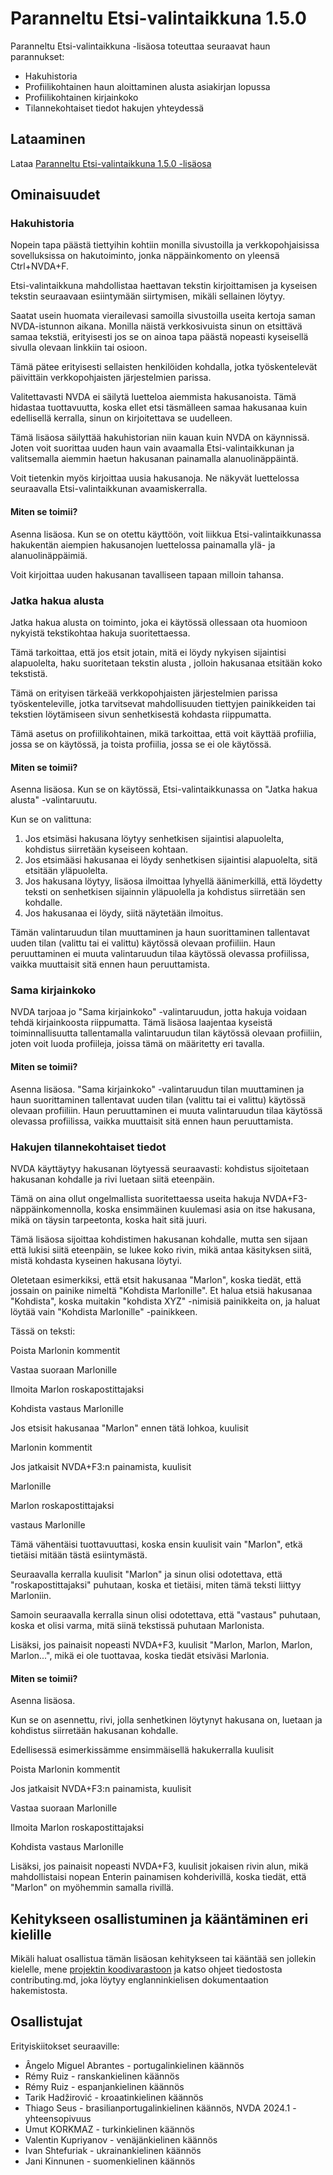 # Paranneltu Etsi-valintaikkuna 1.5.0
Paranneltu Etsi-valintaikkuna -lisäosa toteuttaa seuraavat haun parannukset:

* Hakuhistoria
* Profiilikohtainen haun aloittaminen alusta asiakirjan lopussa
* Profiilikohtainen kirjainkoko
* Tilannekohtaiset tiedot hakujen yhteydessä

## Lataaminen
Lataa [Paranneltu Etsi-valintaikkuna 1.5.0 -lisäosa](https://github.com/marlon-sousa/EnhancedFindDialog/releases/download/1.5.0/EnhancedFindDialog-1.5.0.nvda-addon)

## Ominaisuudet

### Hakuhistoria
Nopein tapa päästä tiettyihin kohtiin monilla sivustoilla ja verkkopohjaisissa sovelluksissa on hakutoiminto, jonka näppäinkomento on yleensä Ctrl+NVDA+F.

Etsi-valintaikkuna mahdollistaa haettavan tekstin kirjoittamisen ja kyseisen tekstin seuraavaan esiintymään siirtymisen, mikäli sellainen löytyy.

Saatat usein huomata vierailevasi samoilla sivustoilla useita kertoja saman NVDA-istunnon aikana. Monilla näistä verkkosivuista sinun on etsittävä samaa tekstiä, erityisesti jos se on ainoa tapa päästä nopeasti kyseisellä sivulla olevaan linkkiin tai osioon.

Tämä pätee erityisesti sellaisten henkilöiden kohdalla, jotka työskentelevät päivittäin verkkopohjaisten järjestelmien parissa.

Valitettavasti NVDA ei säilytä luetteloa aiemmista hakusanoista. Tämä hidastaa tuottavuutta, koska ellet etsi täsmälleen samaa hakusanaa kuin edellisellä kerralla, sinun on kirjoitettava se uudelleen.

Tämä lisäosa säilyttää hakuhistorian niin kauan kuin NVDA on käynnissä. Joten voit suorittaa uuden haun vain avaamalla Etsi-valintaikkunan ja valitsemalla aiemmin haetun hakusanan painamalla alanuolinäppäintä.

Voit tietenkin myös kirjoittaa uusia hakusanoja. Ne näkyvät luettelossa seuraavalla Etsi-valintaikkunan avaamiskerralla.

#### Miten se toimii?

Asenna lisäosa. Kun se on otettu käyttöön, voit liikkua Etsi-valintaikkunassa hakukentän aiempien hakusanojen luettelossa painamalla ylä- ja alanuolinäppäimiä.

Voit kirjoittaa uuden hakusanan tavalliseen tapaan milloin tahansa.

### Jatka hakua alusta

Jatka hakua alusta on toiminto, joka ei käytössä ollessaan ota huomioon nykyistä tekstikohtaa hakuja suoritettaessa.

Tämä tarkoittaa, että jos etsit jotain, mitä ei löydy nykyisen sijaintisi alapuolelta, haku suoritetaan tekstin alusta , jolloin hakusanaa etsitään koko tekstistä.

Tämä on erityisen tärkeää verkkopohjaisten järjestelmien parissa työskenteleville, jotka tarvitsevat mahdollisuuden tiettyjen painikkeiden tai tekstien löytämiseen sivun senhetkisestä kohdasta riippumatta.

Tämä asetus on profiilikohtainen, mikä tarkoittaa, että voit käyttää profiilia, jossa se on käytössä, ja toista profiilia, jossa se ei ole käytössä.

#### Miten se toimii?

Asenna lisäosa. Kun se on käytössä, Etsi-valintaikkunassa on "Jatka hakua alusta" -valintaruutu.

Kun se on valittuna:

1. Jos etsimäsi hakusana löytyy senhetkisen sijaintisi alapuolelta, kohdistus siirretään kyseiseen kohtaan.
2. Jos etsimääsi hakusanaa ei löydy senhetkisen sijaintisi alapuolelta, sitä etsitään yläpuolelta.
3. Jos hakusana löytyy, lisäosa ilmoittaa lyhyellä äänimerkillä, että löydetty teksti on senhetkisen sijainnin yläpuolella ja kohdistus siirretään sen kohdalle.
4. Jos hakusanaa ei löydy, siitä näytetään ilmoitus.

Tämän valintaruudun tilan muuttaminen ja haun suorittaminen tallentavat uuden tilan (valittu tai ei valittu) käytössä olevaan profiiliin. Haun peruuttaminen ei muuta valintaruudun tilaa käytössä olevassa profiilissa, vaikka muuttaisit sitä ennen haun peruuttamista.

### Sama kirjainkoko

NVDA tarjoaa jo "Sama kirjainkoko" -valintaruudun, jotta hakuja voidaan tehdä kirjainkoosta riippumatta. Tämä lisäosa laajentaa kyseistä toiminnallisuutta tallentamalla valintaruudun tilan käytössä olevaan profiiliin, joten voit luoda profiileja, joissa tämä on määritetty eri tavalla.

#### Miten se toimii?

Asenna lisäosa. "Sama kirjainkoko" -valintaruudun tilan muuttaminen ja haun suorittaminen tallentavat uuden tilan (valittu tai ei valittu) käytössä olevaan profiiliin. Haun peruuttaminen ei muuta valintaruudun tilaa käytössä olevassa profiilissa, vaikka muuttaisit sitä ennen haun peruuttamista.

### Hakujen tilannekohtaiset tiedot

NVDA käyttäytyy hakusanan löytyessä seuraavasti: kohdistus sijoitetaan hakusanan kohdalle ja rivi luetaan siitä eteenpäin.

Tämä on aina ollut ongelmallista suoritettaessa useita hakuja NVDA+F3-näppäinkomennolla, koska ensimmäinen kuulemasi asia on itse hakusana, mikä on täysin tarpeetonta, koska hait sitä juuri.

Tämä lisäosa sijoittaa kohdistimen hakusanan kohdalle, mutta sen sijaan että lukisi siitä eteenpäin, se lukee koko rivin, mikä antaa käsityksen siitä, mistä kohdasta kyseinen hakusana löytyi.

Oletetaan esimerkiksi, että etsit hakusanaa "Marlon", koska tiedät, että jossain on painike nimeltä "Kohdista Marlonille". Et halua etsiä hakusanaa "Kohdista", koska muitakin "kohdista XYZ" -nimisiä painikkeita on, ja haluat löytää vain "Kohdista Marlonille" -painikkeen.

Tässä on teksti:

Poista Marlonin kommentit

Vastaa suoraan Marlonille

Ilmoita Marlon roskapostittajaksi

Kohdista vastaus Marlonille

Jos etsisit hakusanaa "Marlon" ennen tätä lohkoa, kuulisit

Marlonin kommentit

Jos jatkaisit NVDA+F3:n painamista, kuulisit

Marlonille

Marlon roskapostittajaksi

vastaus Marlonille

Tämä vähentäisi tuottavuuttasi, koska ensin kuulisit vain "Marlon", etkä tietäisi mitään tästä esiintymästä.

Seuraavalla kerralla kuulisit "Marlon" ja sinun olisi odotettava, että "roskapostittajaksi" puhutaan, koska et tietäisi, miten tämä teksti liittyy Marloniin.

Samoin seuraavalla kerralla sinun olisi odotettava, että "vastaus" puhutaan, koska et olisi varma, mitä siinä tekstissä puhutaan Marlonista.

Lisäksi, jos painaisit nopeasti NVDA+F3, kuulisit "Marlon, Marlon, Marlon, Marlon...", mikä ei ole tuottavaa, koska tiedät etsiväsi Marlonia.

#### Miten se toimii?

Asenna lisäosa.

Kun se on asennettu, rivi, jolla senhetkinen löytynyt hakusana on, luetaan ja kohdistus siirretään hakusanan kohdalle.

Edellisessä esimerkissämme ensimmäisellä hakukerralla kuulisit

Poista Marlonin kommentit

Jos jatkaisit NVDA+F3:n painamista, kuulisit

Vastaa suoraan Marlonille

Ilmoita Marlon roskapostittajaksi

Kohdista vastaus Marlonille

Lisäksi, jos painaisit nopeasti NVDA+F3, kuulisit jokaisen rivin alun, mikä mahdollistaisi nopean Enterin painamisen kohderivillä, koska tiedät, että "Marlon" on myöhemmin samalla rivillä.

## Kehitykseen osallistuminen ja kääntäminen eri kielille

Mikäli haluat osallistua tämän lisäosan kehitykseen tai kääntää sen jollekin kielelle, mene [projektin koodivarastoon](https://github.com/marlon-sousa/EnhancedFindDialog) ja katso ohjeet tiedostosta contributing.md, joka löytyy englanninkielisen dokumentaation hakemistosta.

## Osallistujat

Erityiskiitokset seuraaville:


* Ângelo Miguel Abrantes - portugalinkielinen käännös
* Rémy Ruiz - ranskankielinen käännös
* Rémy Ruiz - espanjankielinen käännös
* Tarik Hadžirović - kroaatinkielinen käännös
*  Thiago Seus - brasilianportugalinkielinen käännös, NVDA 2024.1 -yhteensopivuus
* Umut KORKMAZ - turkinkielinen käännös
* Valentin Kupriyanov - venäjänkielinen käännös
* Ivan Shtefuriak - ukrainankielinen käännös
* Jani Kinnunen - suomenkielinen käännös
